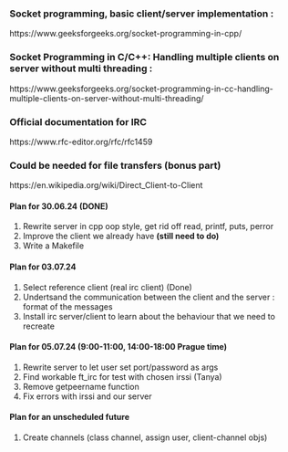 <h3>Socket programming, basic client/server implementation : </h3> 
<p>https://www.geeksforgeeks.org/socket-programming-in-cpp/</p>
<h3>Socket Programming in C/C++: Handling multiple clients on server without multi threading :</h3>
<p>https://www.geeksforgeeks.org/socket-programming-in-cc-handling-multiple-clients-on-server-without-multi-threading/</p>
<h3>Official documentation for IRC</h3>
<p>https://www.rfc-editor.org/rfc/rfc1459</p>
<h3>Could be needed for file transfers (bonus part)</h3>
<p>https://en.wikipedia.org/wiki/Direct_Client-to-Client</p>
<h4>Plan for 30.06.24 (DONE)</h4> 
<ol>
  <li>Rewrite server in cpp oop style, get rid off read, printf, puts, perror</li>
  <li>Improve the client we already have <b>(still need to do)</b></li>
  <li>Write a Makefile</li>
</ol>

<h4>Plan for 03.07.24</h4>
<ol>
  <li>Select reference client (real irc client) (Done)</li>
  <li>Undertsand the communication between the client and the server : format of the messages</li>
  <li>Install irc server/client to learn about the behaviour that we need to recreate</li>
</ol>

<h4>Plan for 05.07.24 (9:00-11:00, 14:00-18:00 Prague time)</h4>
<ol>
  <li>Rewrite server to let user set port/password as args</li>
  <li>Find workable ft_irc for test with chosen irssi (Tanya)</li>
  <li>Remove getpeername function</li>
  <li>Fix errors with irssi and our server</li>
</ol>

<h4>Plan for an unscheduled future</h4>
<ol>
  <li>Create channels (class channel, assign user, client-channel objs)</li>
</ol>

